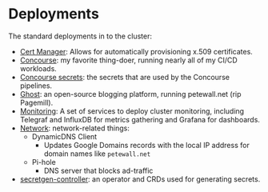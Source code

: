 # Deployments

The standard deployments in to the cluster:

* [Cert Manager](cert-manager): Allows for automatically provisioning x.509 certificates.
* [Concourse](concourse): my favorite thing-doer, running nearly all of my CI/CD workloads.
* [Concourse secrets](concourse-secrets): the secrets that are used by the Concourse pipelines.
* [Ghost](ghost): an open-source blogging platform, running petewall.net (rip Pagemill).
* [Monitoring](monitoring): A set of services to deploy cluster monitoring, including Telegraf and InfluxDB for metrics gathering and Grafana for dashboards.
* [Network](network): network-related things:
  * DynamicDNS Client
    * Updates Google Domains records with the local IP address for domain names like `petewall.net`
  * Pi-hole
    * DNS server that blocks ad-traffic
* [secretgen-controller](secretgen-controller): an operator and CRDs used for generating secrets.
